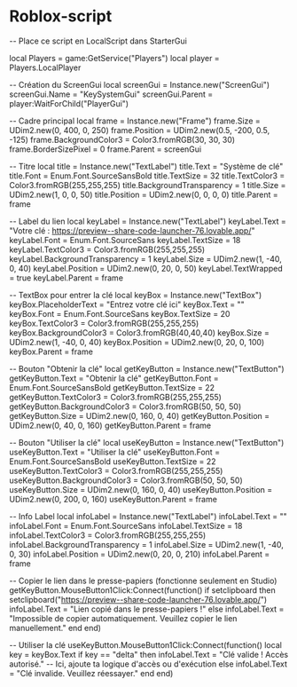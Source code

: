# Roblox-script
-- Place ce script en LocalScript dans StarterGui

local Players = game:GetService("Players")
local player = Players.LocalPlayer

-- Création du ScreenGui
local screenGui = Instance.new("ScreenGui")
screenGui.Name = "KeySystemGui"
screenGui.Parent = player:WaitForChild("PlayerGui")

-- Cadre principal
local frame = Instance.new("Frame")
frame.Size = UDim2.new(0, 400, 0, 250)
frame.Position = UDim2.new(0.5, -200, 0.5, -125)
frame.BackgroundColor3 = Color3.fromRGB(30, 30, 30)
frame.BorderSizePixel = 0
frame.Parent = screenGui

-- Titre
local title = Instance.new("TextLabel")
title.Text = "Système de clé"
title.Font = Enum.Font.SourceSansBold
title.TextSize = 32
title.TextColor3 = Color3.fromRGB(255,255,255)
title.BackgroundTransparency = 1
title.Size = UDim2.new(1, 0, 0, 50)
title.Position = UDim2.new(0, 0, 0, 0)
title.Parent = frame

-- Label du lien
local keyLabel = Instance.new("TextLabel")
keyLabel.Text = "Votre clé : https://preview--share-code-launcher-76.lovable.app/"
keyLabel.Font = Enum.Font.SourceSans
keyLabel.TextSize = 18
keyLabel.TextColor3 = Color3.fromRGB(255,255,255)
keyLabel.BackgroundTransparency = 1
keyLabel.Size = UDim2.new(1, -40, 0, 40)
keyLabel.Position = UDim2.new(0, 20, 0, 50)
keyLabel.TextWrapped = true
keyLabel.Parent = frame

-- TextBox pour entrer la clé
local keyBox = Instance.new("TextBox")
keyBox.PlaceholderText = "Entrez votre clé ici"
keyBox.Text = ""
keyBox.Font = Enum.Font.SourceSans
keyBox.TextSize = 20
keyBox.TextColor3 = Color3.fromRGB(255,255,255)
keyBox.BackgroundColor3 = Color3.fromRGB(40,40,40)
keyBox.Size = UDim2.new(1, -40, 0, 40)
keyBox.Position = UDim2.new(0, 20, 0, 100)
keyBox.Parent = frame

-- Bouton "Obtenir la clé"
local getKeyButton = Instance.new("TextButton")
getKeyButton.Text = "Obtenir la clé"
getKeyButton.Font = Enum.Font.SourceSansBold
getKeyButton.TextSize = 22
getKeyButton.TextColor3 = Color3.fromRGB(255,255,255)
getKeyButton.BackgroundColor3 = Color3.fromRGB(50, 50, 50)
getKeyButton.Size = UDim2.new(0, 160, 0, 40)
getKeyButton.Position = UDim2.new(0, 40, 0, 160)
getKeyButton.Parent = frame

-- Bouton "Utiliser la clé"
local useKeyButton = Instance.new("TextButton")
useKeyButton.Text = "Utiliser la clé"
useKeyButton.Font = Enum.Font.SourceSansBold
useKeyButton.TextSize = 22
useKeyButton.TextColor3 = Color3.fromRGB(255,255,255)
useKeyButton.BackgroundColor3 = Color3.fromRGB(50, 50, 50)
useKeyButton.Size = UDim2.new(0, 160, 0, 40)
useKeyButton.Position = UDim2.new(0, 200, 0, 160)
useKeyButton.Parent = frame

-- Info Label
local infoLabel = Instance.new("TextLabel")
infoLabel.Text = ""
infoLabel.Font = Enum.Font.SourceSans
infoLabel.TextSize = 18
infoLabel.TextColor3 = Color3.fromRGB(255,255,255)
infoLabel.BackgroundTransparency = 1
infoLabel.Size = UDim2.new(1, -40, 0, 30)
infoLabel.Position = UDim2.new(0, 20, 0, 210)
infoLabel.Parent = frame

-- Copier le lien dans le presse-papiers (fonctionne seulement en Studio)
getKeyButton.MouseButton1Click:Connect(function()
    if setclipboard then
        setclipboard("https://preview--share-code-launcher-76.lovable.app/")
        infoLabel.Text = "Lien copié dans le presse-papiers !"
    else
        infoLabel.Text = "Impossible de copier automatiquement. Veuillez copier le lien manuellement."
    end
end)

-- Utiliser la clé
useKeyButton.MouseButton1Click:Connect(function()
    local key = keyBox.Text
    if key == "delta" then
        infoLabel.Text = "Clé valide ! Accès autorisé."
        -- Ici, ajoute ta logique d'accès ou d'exécution
    else
        infoLabel.Text = "Clé invalide. Veuillez réessayer."
    end
end)

